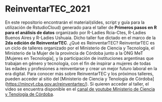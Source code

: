# ReinventarTEC_2021

En este repositorio encontrarán el material(slides, script y guía para la utilización de RstudioCloud) generado para el taller de **Primeros pasos en R para el análisis de datos** organizado por R-Ladies Rcia-Ctes, R-Ladies Buenos Aires y R-Ladies Ushuaia. Dicho taller fue dictado en el marco de la **2da edición de ReinventarTEC**. ¿Qué es ReinventarTEC? ReinventarTEC es un ciclo de talleres organizado por el Ministerio de Ciencia y Tecnología, el Ministerio de la Mujer de la provincia de Córdoba junto a la ONG MeT [Mujeres en Tecnología], y la participación de instituciones argentinas que trabajan en género y tecnología, con el fin de inspirar a mujeres de todas las edades y profesiones a reinventarse y crear un mejor futuro laboral en la era digital.
Para conocer más sobre ReinventarTEC y los próximos talleres, pueden acceder al sitio del [Ministerio de Ciencia y Tenología de Córdoba]  (https://mincyt.cba.gov.ar/reinventartec/).
Si quieren acceder al taller, el video se encuentra disponible en el [canal de youtube Ministerio de Ciencia y Tenología de Córdoba](https://www.youtube.com/watch?v=Q8kKAnB3Xf8&t=17s).



